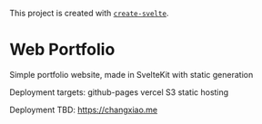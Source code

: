 This project is created with [`create-svelte`](https://github.com/sveltejs/kit/tree/master/packages/create-svelte).

# Web Portfolio

Simple portfolio website, made in SvelteKit with static generation

Deployment targets:
github-pages
vercel
S3 static hosting

Deployment TBD: https://changxiao.me